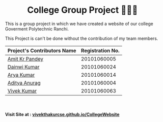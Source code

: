 <h1 align="center"> College Group Project 👨‍🎓🔭 </h1>
<p>This is a group project in which we have created a website of our college Goverment Polytechnic Ranchi. </p>

<p> This Project is can't be done without the contribution of my team members.</p>


| Project's Contributors Name | Registration No. |
| ------------- | ------------- |
| <a href="https://github.com/Amit-Kumar-Pandey-05">Amit Kr Pandey</a>  | 20101060005 |
| <a href="https://github.com/Dainwi">Dainwi Kumar</a> | 20101060024 |
| <a href="https://github.com/itsaryasharma">Arya Kumar</a>  | 20101060014 |
| <a href="https://github.com/adityaa0333">Aditya Anurag</a> | 20101060004 |
| <a href="https://github.com/vivekthakurcse/">Vivek Kumar</a> | 20101060063 |

<br/>
<h4> Visit Site at : <a href="https://vivekthakurcse.github.io/CollegeWebsite/">vivekthakurcse.github.io/CollegeWebsite</a></h4>
